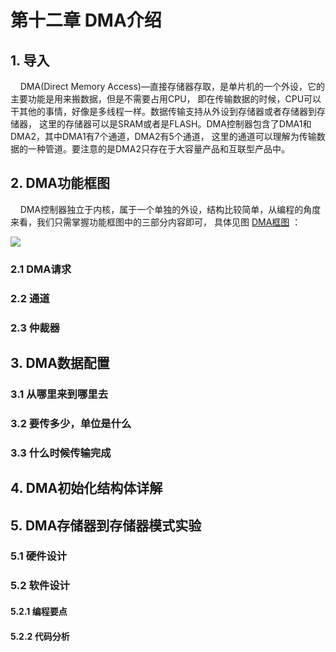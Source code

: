 # 第十二章 DMA介绍

## 1. 导入

    DMA(Direct Memory Access)—直接存储器存取，是单片机的一个外设，它的主要功能是用来搬数据，但是不需要占用CPU， 即在传输数据的时候，CPU可以干其他的事情，好像是多线程一样。数据传输支持从外设到存储器或者存储器到存储器， 这里的存储器可以是SRAM或者是FLASH。DMA控制器包含了DMA1和DMA2，其中DMA1有7个通道，DMA2有5个通道， 这里的通道可以理解为传输数据的一种管道。要注意的是DMA2只存在于大容量产品和互联型产品中。

## 2. DMA功能框图

    DMA控制器独立于内核，属于一个单独的外设，结构比较简单，从编程的角度来看，我们只需掌握功能框图中的三部分内容即可， 具体见图 [DMA框图](https://doc.embedfire.com/mcu/stm32/f103zhinanzhe/std/zh/latest/book/DMA.html#id3) ：

![](https://doc.embedfire.com/mcu/stm32/f103zhinanzhe/std/zh/latest/_images/DMA002.png)

### 2.1 DMA请求

### 2.2 通道

### 2.3 仲裁器

## 3. DMA数据配置

### 3.1 从哪里来到哪里去

### 3.2 要传多少，单位是什么

### 3.3 什么时候传输完成

## 4. DMA初始化结构体详解

## 5. DMA存储器到存储器模式实验

### 5.1 硬件设计

### 5.2 软件设计

#### 5.2.1 编程要点

#### 5.2.2 代码分析
